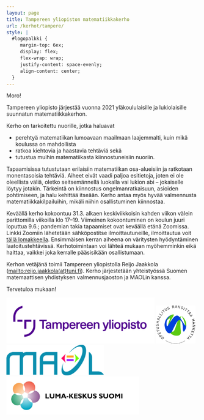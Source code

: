 ```yaml
---
layout: page
title: Tampereen yliopiston matematiikkakerho
url: /kerhot/tampere/
style: |
  #logopalkki {
     margin-top: 6ex;
     display: flex;
     flex-wrap: wrap;
     justify-content: space-evenly;
     align-content: center;
  }
---
```


Moro!

Tampereen yliopisto järjestää vuonna 2021 yläkoululaisille ja lukiolaisille
suunnatun matematiikkakerhon.


Kerho on tarkoitettu nuorille, jotka haluavat

- perehtyä matematiikan lumoavaan maailmaan
  laajemmalti, kuin mikä koulussa on mahdollista
- ratkoa kiehtovia ja haastavia tehtäviä sekä
- tutustua muihin matematiikasta kiinnostuneisiin nuoriin.

Tapaamisissa tutustutaan erilaisiin matematiikan osa-alueisiin
ja ratkotaan monentasoisia tehtäviä. Aiheet eivät vaadi paljoa esitietoja,
joten ei ole oleellista väliä, oletko seitsemännellä luokalla vai lukion abi&nbsp;&ndash;
jokaiselle löytyy jotakin.  Tärkeintä on kiinnostus ongelmanratkaisuun,
asioiden pohtimiseen, ja halu kehittää itseään.  Kerho antaa myös hyvää
valmennusta matematiikkakilpailuihin, mikäli niihin osallistuminen kiinnostaa.

Keväällä kerho kokoontuu 31.3. alkaen keskiviikkoisin kahden viikon välein
parittomilla viikoilla  klo 17&ndash;19.  Viimeinen kokoontuminen on koulun
juuri loputtua 9.6.; pandemian takia tapaamiset ovat keväällä etänä
Zoomissa.  Linkki Zoomiin lähetetään sähköpostitse ilmoittautuneille,
ilmoittautua voit
[tällä lomakkeella](https://forms.office.com/r/LvTNh3uL2Y).
Ensimmäisen kerran aiheena on väritysten hyödyntäminen
laatoitustehtävissä. Kerhotoimintaan voi lähteä mukaan myöhemminkin
eikä haittaa, vaikkei joka kerralle pääsisikään osallistumaan.

Kerhon vetäjänä toimii Tampereen yliopistolla Reijo Jaakkola
(<mailto:reijo.jaakkola(at)tuni.fi>).  Kerho järjestetään yhteistyössä Suomen
matemaattisen yhdistyksen valmennusjaoston ja MAOLin kanssa.

Tervetuloa mukaan!

<div id="logopalkki">
<img src="/kuvat/tau-logo-fin.png" alt="Tampereen Yliopisto" height="120"/>
<img src="/kuvat/oph.png" alt="Opetushallitus rahoittaa hanketta" height="100"/>
<img src="/kuvat/maol.jpg" alt="MAOL" height="80"/>
<img src="/kuvat/lumakeskus.jpg" alt="LUMA-keskus Suomi" height="100"/>
</div>
